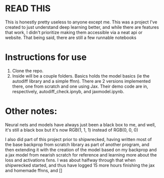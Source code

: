 # READ THIS
This is honestly pretty useless to anyone except me. This was a project I've created to just understand deep learning better, and while there are features that work, I didn't prioritize making them accessible via a neat api or website. That being said, there are still a few runnable notebooks

# Instructions for use

1. Clone the repo.
2. Inside will be a couple folders. Basics holds the model basics (ie the autodiff library and a simple ffnn). There are 2 versions implemented there, one from scratch and one using Jax. Their demo code are in, respectively, autodiff_check.ipnyb, and jaxmodel.ipynb.

# Other notes:
Neural nets and models have always just been a black box to me, and well, it's still a black box but it's now RGB(1, 1, 1) instead of RGB(0, 0, 0)

I also did part of this project prior to shipwrecked, having written most of the base backprop from scratch library as part of another program, and then extending it with the creation of the model based on my backprop and a jax model from nearish scratch for reference and learning more about the loss and activations fxns. I was about halfway through that when shipwrecked started, and thus have logged 15 more hours finishing the jax and homemade ffnns, and []